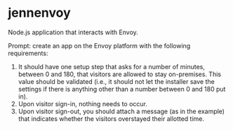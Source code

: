# jennenvoy
Node.js application that interacts with Envoy.

Prompt: create an app on the Envoy platform with the following requirements:

1. It should have one setup step that asks for a number of minutes, between 0 and
180, that visitors are allowed to stay on-premises. This value should be validated (i.e., it should not let the installer save the settings if there is anything other than a number between 0 and 180 put in).
2. Upon visitor sign-in, nothing needs to occur.
3. Upon visitor sign-out, you should attach a message (as in the example) that indicates
whether the visitors overstayed their allotted time.
